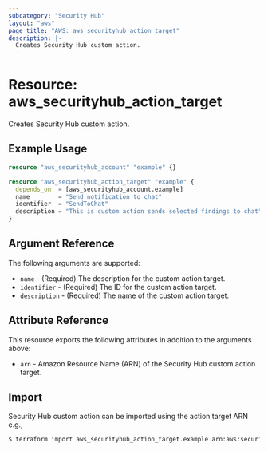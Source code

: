 ```yaml
---
subcategory: "Security Hub"
layout: "aws"
page_title: "AWS: aws_securityhub_action_target"
description: |-
  Creates Security Hub custom action.
---
```


# Resource: aws_securityhub_action_target

Creates Security Hub custom action.

## Example Usage

```terraform
resource "aws_securityhub_account" "example" {}

resource "aws_securityhub_action_target" "example" {
  depends_on  = [aws_securityhub_account.example]
  name        = "Send notification to chat"
  identifier  = "SendToChat"
  description = "This is custom action sends selected findings to chat"
}
```

## Argument Reference

The following arguments are supported:

* `name` - (Required) The description for the custom action target.
* `identifier` - (Required) The ID for the custom action target.
* `description` - (Required) The name of the custom action target.

## Attribute Reference

This resource exports the following attributes in addition to the arguments above:

* `arn` - Amazon Resource Name (ARN) of the Security Hub custom action target.

## Import

Security Hub custom action can be imported using the action target ARN e.g.,

```sh
$ terraform import aws_securityhub_action_target.example arn:aws:securityhub:eu-west-1:312940875350:action/custom/a
```

